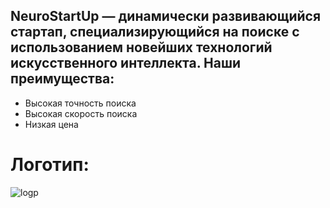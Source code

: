 ## **NeuroStartUp — динамически развивающийся стартап, специализирующийся на поиске с использованием новейших технологий искусственного интеллекта. Наши преимущества:**

* Высокая точность поиска
* Высокая скорость поиска
* Низкая цена
# Логотип:
![logp](68747470733a2f2f692e696d6775722e636f6d2f495a4f525769492e706e67)
